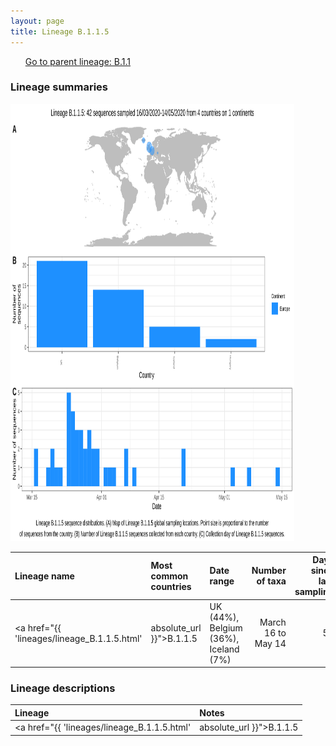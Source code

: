 ```yaml
---
layout: page
title: Lineage B.1.1.5
---
```




<p>
<ul class="actions small">
	 <a href="{{ 'lineages/lineage_B.1.1.html' | absolute_url }}" class="button special fit">Go to parent lineage: B.1.1</a>
</ul>
</p>
<h3> Lineage summaries</h3>

<img src="../assets/images/B.1.1.5.svg" alt="B.1.1.5 lineage summary figure" width="90%" height="700px" />


| Lineage name | Most common countries | Date range | Number of taxa |  Days since last sampling | Known Travel | Recall value |
|:-----|:-----|:-------|-------:|-------:|:---------|--------:|
| <a href="{{ 'lineages/lineage_B.1.1.5.html' | absolute_url }}">B.1.1.5</a> | UK (44%), Belgium (36%), Iceland (7%) | March 16 to May 14 | 55 | 82 |  | 0.909 |

<h3>Lineage descriptions</h3>

| Lineage | Notes |
|:-----|:-----|
| <a href="{{ 'lineages/lineage_B.1.1.5.html' | absolute_url }}">B.1.1.5</a> | Iceland/ Belgium/ UK (BS=85) |

